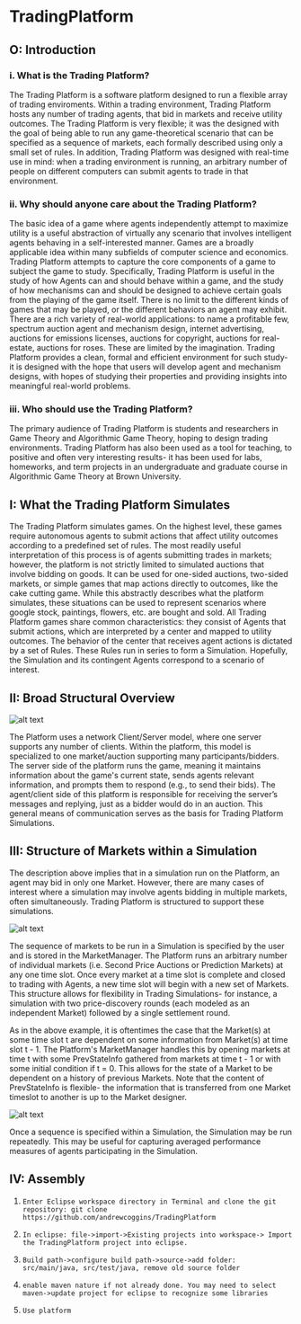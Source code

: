 # TradingPlatform

O: Introduction
---------------

### i. What is the Trading Platform? 

The Trading Platform is a software platform designed to run a flexible array of trading enviroments. Within a trading environment, Trading Platform hosts any number of trading agents, that bid in markets and receive utility outcomes. The Trading Platform is very flexible; it was the designed with the goal of being able to run any game-theoretical scenario that can be specified as a sequence of markets, each formally described using only a small set of rules. In addition, Trading Platform was designed with real-time use in mind: when a trading environment is running, an arbitrary number of people on different computers can submit agents to trade in that environment. 

### ii. Why should anyone care about the Trading Platform? 

The basic idea of a game where agents independently attempt to maximize utility is a useful abstraction of virtually any scenario that involves intelligent agents behaving in a self-interested manner. Games are a broadly applicable idea within many subfields of computer science and economics.  
Trading Platform attempts to capture the core components of a game to subject the game to study. Specifically, Trading Platform is useful in the study of how Agents can and should behave within a game, and the study of how mechanisms can and should be designed to achieve certain goals from the playing of the game itself. There is no limit to the different kinds of games that may be played, or the different behaviors an agent may exhibit. There are a rich variety of real-world applications: to name a profitable few, spectrum auction agent and mechanism design, internet advertising, auctions for emissions licenses, auctions for copyright, auctions for real-estate, auctions for roses. These are limited by the imagination. 
Trading Platform provides a clean, formal and efficient environment for such study- it is designed with the hope that users will develop agent and mechanism designs, with hopes of studying their properties and providing insights into meaningful real-world problems. 


### iii. Who should use the Trading Platform? 

The primary audience of Trading Platform is students and researchers in Game Theory and Algorithmic Game Theory, hoping to design trading environments. Trading Platform has also been used as a tool for teaching, to positive and often very interesting results- it has been used for labs, homeworks, and term projects in an undergraduate and graduate course in Algorithmic Game Theory at Brown University. 

I: What the Trading Platform Simulates
--------------------------------------

The Trading Platform simulates games. On the highest level, these games require autonomous agents to submit actions that affect utility outcomes according to a predefined set of rules. The most readily useful interpretation of this process is of agents submitting trades in markets; however, the platform is not strictly limited to simulated auctions that involve bidding on goods. It can be used for one-sided auctions, two-sided markets, or simple games that map actions directly to outcomes, like the cake cutting game. While this abstractly describes what the platform simulates, these situations can be used to represent scenarios where google stock, paintings, flowers, etc. are bought and sold. 
All Trading Platform games share common characteristics: they consist of Agents that submit actions, which are interpreted by a center and mapped to utility outcomes. The behavior of the center that receives agent actions is dictated by a set of Rules. These Rules run in series to form a Simulation. 
Hopefully, the Simulation and its contingent Agents correspond to a scenario of interest. 

II: Broad Structural Overview
-----------------------------

![alt text](https://github.com/andrewcoggins/TradingPlatform/blob/master/images/platform_overview.jpg "Trading Platform Overview")

The Platform uses a network Client/Server model, where one server supports any number of clients. Within the platform, this model is specialized to one market/auction supporting many participants/bidders. The server side of the platform runs the game, meaning it maintains information about the game's current state, sends agents relevant information, and prompts them to respond (e.g., to send their bids). The agent/client side of this platform is responsible for receiving the server’s messages and replying, just as a bidder would do in an auction. This general means of communication serves as the basis for Trading Platform Simulations. 

III: Structure of Markets within a Simulation
---------------------------------------------

The description above implies that in a simulation run on the Platform, an agent may bid in only one Market. However, there are many cases of interest where a simulation may involve agents bidding in multiple markets, often simultaneously. Trading Platform is structured to support these simulations. 

![alt text](https://github.com/andrewcoggins/TradingPlatform/blob/master/images/SingleSimulation.jpg "Trading Platform Simulation")

The sequence of markets to be run in a Simulation is specified by the user and is stored in the MarketManager. The Platform runs an arbitrary number of individual markets (i.e. Second Price Auctions or Prediction Markets) at any one time slot. Once every market at a time slot is complete and closed to trading with Agents, a new time slot will begin with a new set of Markets. This structure allows for flexibility in Trading Simulations- for instance, a simulation with two price-discovery rounds (each modeled as an independent Market) followed by a single settlement round. 

As in the above example, it is oftentimes the case that the Market(s) at some time slot t are dependent on some information from Market(s) at time slot t - 1. The Platform's MarketManager handles this by opening markets at time t with some PrevStateInfo gathered from markets at time t - 1 or with some initial condition if t = 0. This allows for the state of a Market to be dependent on a history of previous Markets. Note that the content of PrevStateInfo is flexible- the information that is transferred from one Market timeslot to another is up to the Market designer. 

![alt text](https://github.com/andrewcoggins/TradingPlatform/blob/master/images/simulation.jpg "Multiple Simulations")

Once a sequence is specified within a Simulation, the Simulation may be run repeatedly. This may be useful for capturing averaged performance measures of agents participating in the Simulation. 



IV: Assembly
------------

1.     Enter Eclipse workspace directory in Terminal and clone the git repository: git clone https://github.com/andrewcoggins/TradingPlatform
2.     In eclipse: file->import->Existing projects into workspace-> Import the TradingPlatform project into eclipse.
3.     Build path->configure build path->source->add folder: src/main/java, src/test/java, remove old source folder
4.     enable maven nature if not already done. You may need to select maven->update project for eclipse to recognize some libraries
5.     Use platform

